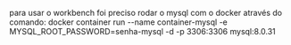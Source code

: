para usar o workbench foi preciso rodar o mysql com o docker através do comando:
  docker container run --name container-mysql -e MYSQL_ROOT_PASSWORD=senha-mysql -d -p 3306:3306 mysql:8.0.31